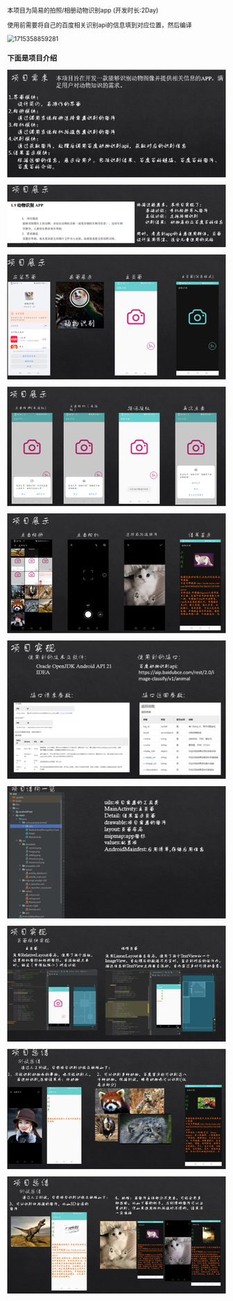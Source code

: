 本项目为简易的拍照/相册动物识别app  (开发时长:2Day)

使用前需要将自己的百度相关识别api的信息填到对应位置，然后编译

![1715358859281](assets/1715358859281.png)

### 下面是项目介绍

![1715358959602](assets/1715358959602.png)

![1715358977261](assets/1715358977261.png)

![1715358984408](assets/1715358984408.png)

![1715358991389](assets/1715358991389.png)

![1715359003930](assets/1715359003930.png)

![1715359018604](assets/1715359018604.png)

![1715359030359](assets/1715359030359.png)

![1715359038095](assets/1715359038095.png)

![1715359050337](assets/1715359050337.png)

![1715359058409](assets/1715359058409.png)


